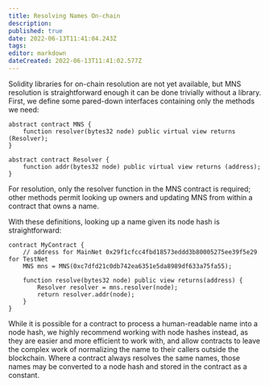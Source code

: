 ```yaml
---
title: Resolving Names On-chain
description: 
published: true
date: 2022-06-13T11:41:04.243Z
tags: 
editor: markdown
dateCreated: 2022-06-13T11:41:02.577Z
---
```


Solidity libraries for on-chain resolution are not yet available, but MNS resolution is straightforward enough it can be done trivially without a library. First, we define some pared-down interfaces containing only the methods we need:

```
abstract contract MNS {
    function resolver(bytes32 node) public virtual view returns (Resolver);
}

abstract contract Resolver {
    function addr(bytes32 node) public virtual view returns (address);
}
```

For resolution, only the resolver function in the MNS contract is required; other methods permit looking up owners and updating MNS from within a contract that owns a name.

With these definitions, looking up a name given its node hash is straightforward:

```
contract MyContract {
    // address for MainNet 0x29f1cfcc4fbd18573eddd3b80005275ee39f5e29 for TestNet
    MNS mns = MNS(0xc7dfd21c0db742ea6351e5da8989df633a75fa55);

    function resolve(bytes32 node) public view returns(address) {
        Resolver resolver = mns.resolver(node);
        return resolver.addr(node);
    }
}
```

While it is possible for a contract to process a human-readable name into a node hash, we highly recommend working with node hashes instead, as they are easier and more efficient to work with, and allow contracts to leave the complex work of normalizing the name to their callers outside the blockchain. Where a contract always resolves the same names, those names may be converted to a node hash and stored in the contract as a constant.